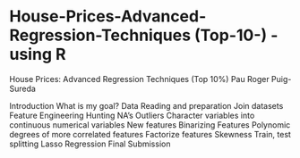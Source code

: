 # House-Prices-Advanced-Regression-Techniques (Top-10-) - using R

House Prices: Advanced Regression Techniques (Top 10%)
Pau Roger Puig-Sureda

Introduction
What is my goal?
Data Reading and preparation
Join datasets
Feature Engineering
Hunting NA’s
Outliers
Character variables into continuous numerical variables
New features
Binarizing Features
Polynomic degrees of more correlated features
Factorize features
Skewness
Train, test splitting
Lasso Regression
Final Submission
